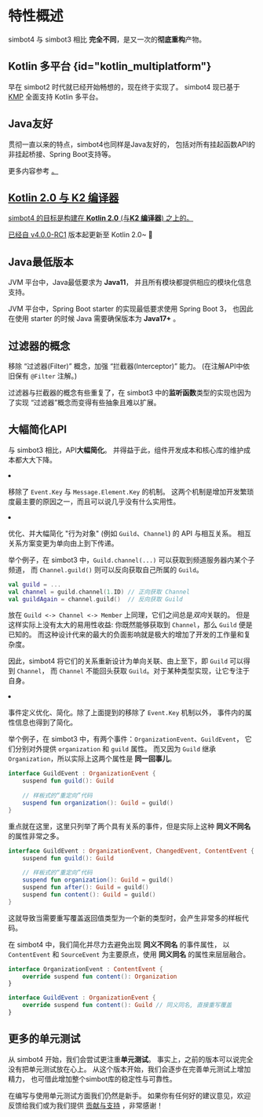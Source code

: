 # 特性概述

<tldr>

simbot4 与 simbot3 相比 **完全不同**，是又一次的**彻底重构**产物。

</tldr>

## Kotlin 多平台 {id="kotlin_multiplatform"}

早在 simbot2 时代就已经开始畅想的，现在终于实现了。
simbot4 现已基于 [KMP](https://kotlinlang.org/docs/multiplatform.html) 全面支持 Kotlin 多平台。

## Java友好

贯彻一直以来的特点，simbot4也同样是Java友好的，
包括对所有挂起函数API的非挂起桥接、Spring Boot支持等。

更多内容参考
<a href="java-friendly.md" />
。

## Kotlin 2.0 与 K2 编译器

simbot4 的目标是构建在 **Kotlin 2.0** (与**K2 编译器**) 之上的。

<note>

已经自 [v4.0.0-RC1](https://github.com/simple-robot/simpler-robot/releases/tag/v4.0.0-RC1)
版本起更新至 Kotlin 2.0~ 🎉

</note>

## Java最低版本

JVM 平台中，Java最低要求为 **Java11**，
并且所有模块都提供相应的模块化信息支持。

JVM 平台中，Spring Boot starter 的实现最低要求使用 Spring Boot 3，
也因此在使用 starter 的时候 Java 需要确保版本为 **Java17+** 。

## 过滤器的概念

移除 “过滤器(Filter)” 概念，加强 “拦截器(Interceptor)” 能力。
(在注解API中依旧保有 `@Filter` 注解。)

过滤器与拦截器的概念有些重复了，在 simbot3 中的**监听函数**类型的实现也因为了实现
“过滤器”概念而变得有些抽象且难以扩展。

## 大幅简化API


与 simbot3 相比，API**大幅简化**。
并得益于此，组件开发成本和核心库的维护成本都大大下降。

<procedure collapsible="true" title="部分细节">
<list>
<li>

移除了 `Event.Key` 与 `Message.Element.Key` 的机制。
这两个机制是增加开发繁琐度最主要的原因之一，而且可以说几乎没有什么实用性。

</li>
<li>

优化、并大幅简化 "行为对象" (例如 `Guild`、`Channel`) 的 API 与相互关系。
相互关系方案变更为单向由上到下传递。

举个例子，在 simbot3 中，`Guild.channel(...)` 可以获取到频道服务器内某个子频道，
而 `Channel.guild()` 则可以反向获取自己所属的 `Guild`。

```Kotlin
val guild = ...
val channel = guild.channel(1.ID) // 正向获取 Channel
val guildAgain = channel.guild()  // 反向获取 Guild
```

放在 `Guild <-> Channel <-> Member` 上同理，它们之间总是*双向*关联的。
但是这样实际上没有太大的易用性收益: 你既然能够获取到 `Channel`，那么 `Guild` 便是已知的。
而这种设计代来的最大的负面影响就是极大的增加了开发的工作量和复杂度。

因此，simbot4 将它们的关系重新设计为单向关联、由上至下，即 `Guild` 可以得到 `Channel`，
而 `Channel` 不能回头获取 `Guild`。对于某种类型实现，让它专注于自身。

</li>
<li>

事件定义优化、简化。除了上面提到的移除了 `Event.Key` 机制以外，
事件内的属性信息也得到了简化。

举个例子，在 simbot3 中，有两个事件：`OrganizationEvent`、`GuildEvent`，
它们分别对外提供 `organization` 和 `guild` 属性。
而又因为 `Guild` 继承 `Organization`，所以实际上这两个属性是 **同一回事儿**。

```Kotlin
interface GuildEvent : OrganizationEvent {
    suspend fun guild(): Guild
    
    // 样板式的“重定向”代码
    suspend fun organization(): Guild = guild()
}
```

重点就在这里，这里只列举了两个具有关系的事件，但是实际上这种 **同义不同名** 的属性非常之多。

```Kotlin
interface GuildEvent : OrganizationEvent, ChangedEvent, ContentEvent {
    suspend fun guild(): Guild
    
    // 样板式的“重定向”代码
    suspend fun organization(): Guild = guild()
    suspend fun after(): Guild = guild()
    suspend fun content(): Guild = guild()
}
```

这就导致当需要重写覆盖返回值类型为一个新的类型时，会产生非常多的样板代码。

在 simbot4 中，我们简化并尽力去避免出现 **同义不同名** 的事件属性，
以 `ContentEvent` 和 `SourceEvent` 为主要原点，使用 **同义同名** 的属性来层层融合。

```Kotlin
interface OrganizationEvent : ContentEvent {
    override suspend fun content(): Organization
}

interface GuildEvent : OrganizationEvent {
    override suspend fun content(): Guild // 同义同名, 直接重写覆盖
}
```

</li>
</list>
</procedure>

## 更多的单元测试

从 simbot4 开始，我们会尝试更注重**单元测试**。
事实上，之前的版本可以说完全没有把单元测试放在心上。
从这个版本开始，我们会逐步在完善单元测试上增加精力，
也可借此增加整个simbot库的稳定性与可靠性。

<note>
在编写与使用单元测试方面我们仍然是新手。
如果你有任何好的建议意见，欢迎反馈给我们或为我们提供
<a href="feedback-and-support.md">贡献与支持</a>
，非常感谢！
</note>

